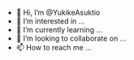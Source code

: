 - 👋 Hi, I’m @YukikeAsuktio
- 👀 I’m interested in ...
- 🌱 I’m currently learning ...
- 💞️ I’m looking to collaborate on ...
- 📫 How to reach me ...

<!---
YukikeAsuktio/YukikeAsuktio is a ✨ special ✨ repository because its `README.md` (this file) appears on your GitHub profile.
You can click the Preview link to take a look at your changes.
--->
